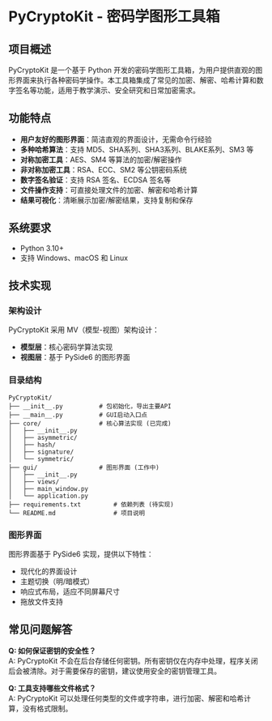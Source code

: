 # PyCryptoKit - 密码学图形工具箱

## 项目概述

PyCryptoKit 是一个基于 Python 开发的密码学图形工具箱，为用户提供直观的图形界面来执行各种密码学操作。本工具箱集成了常见的加密、解密、哈希计算和数字签名等功能，适用于教学演示、安全研究和日常加密需求。

## 功能特点

- **用户友好的图形界面**：简洁直观的界面设计，无需命令行经验
- **多种哈希算法**：支持 MD5、SHA系列、SHA3系列、BLAKE系列、SM3 等
- **对称加密工具**：AES、SM4 等算法的加密/解密操作
- **非对称加密工具**：RSA、ECC、SM2 等公钥密码系统
- **数字签名验证**：支持 RSA 签名、ECDSA 签名等
- **文件操作支持**：可直接处理文件的加密、解密和哈希计算
- **结果可视化**：清晰展示加密/解密结果，支持复制和保存

## 系统要求

- Python 3.10+
- 支持 Windows、macOS 和 Linux

## 技术实现

### 架构设计

PyCryptoKit 采用 MV（模型-视图）架构设计：
- **模型层**：核心密码学算法实现
- **视图层**：基于 PySide6 的图形界面

### 目录结构

```
PyCryptoKit/
├── __init__.py          # 包初始化，导出主要API
├── __main__.py          # GUI启动入口点
├── core/                # 核心算法实现 (已完成)
│   ├── __init__.py
│   ├── asymmetric/
│   ├── hash/
│   ├── signature/
│   └── symmetric/
├── gui/                 # 图形界面 (工作中)
│   ├── __init__.py
│   ├── views/
│   ├── main_window.py
│   └── application.py
├── requirements.txt         # 依赖列表 (待实现)
└── README.md                # 项目说明
```

### 图形界面

图形界面基于 PySide6 实现，提供以下特性：
- 现代化的界面设计
- 主题切换（明/暗模式）
- 响应式布局，适应不同屏幕尺寸
- 拖放文件支持

## 常见问题解答

**Q: 如何保证密钥的安全性？**  
A: PyCryptoKit 不会在后台存储任何密钥。所有密钥仅在内存中处理，程序关闭后会被清除。对于需要保存的密钥，建议使用安全的密钥管理工具。

**Q: 工具支持哪些文件格式？**  
A: PyCryptoKit 可以处理任何类型的文件或字符串，进行加密、解密和哈希计算，没有格式限制。
